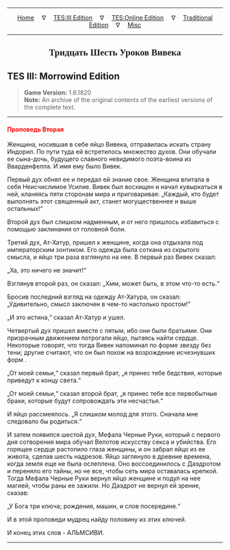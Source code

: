 
---

<!-- Jekyll Page Links -->

<center>
<a href="../../../../index.html">Home</a>
&emsp;&nabla;&emsp;
<a href="../../../index-tes3.html">TES:III Edition</a>
&emsp;&nabla;&emsp;
<a href="../../../index-teso.html">TES:Online Edition</a>
&emsp;&nabla;&emsp;
<a href="../../../index-traditional.html">Traditional Edition</a>
&emsp;&nabla;&emsp;
<a href="../../../index-misc.html">Misc</a>
</center>

<!-- Markdown Body Below: -->

---

<center>
<h2><span style="font-family:Georgia">Тридцать Шесть Уроков Вивека</span></h2>
</center>

## TES III: Morrowind Edition

> __Game Version:__ 1.6.1820\
> __Note:__ An archive of the original contents of the earliest versions of the complete text.

---

#### <span style="color:red">Проповедь Вторая</span>

Женщина, носившая в себе яйцо Вивека, отправилась искать страну Индорил. По пути туда ей встретилось множество духов. Они обучали ее сына-дочь, будущего славного невидимого поэта-воина из Вварденфелла. И имя ему было Вивек.

Первый дух обнял ее и передал ей знание свое. Женщина впитала в себя Неисчислимое Усилие. Вивек был восхищен и начал кувыркаться в ней, кланяясь пяти сторонам мира и приговаривая: „Каждый, кто будет выполнять этот священный акт, станет могущественнее и выше остальных!“

Второй дух был слишком надменным, и от него пришлось избавиться с помощью заклинания от головной боли.

Третий дух, Ат-Хатур, пришел к женщине, когда она отдыхала под императорским зонтиком. Его одежда была соткана из скрытого смысла, и яйцо три раза взглянуло на нее. В первый раз Вивек сказал:

„Ха, это ничего не значит!“

Взглянув второй раз, он сказал: „Хмм, может быть, в этом что-то есть.“

Бросив последний взгляд на одежду Ат-Хатура, он сказал: „Удивительно, смысл заключен в чем-то настолько простом!“

„И это истина,“ сказал Ат-Хатур и ушел.

Четвертый дух пришел вместе с пятым, ибо они были братьями. Они призрачным движением потрогали яйцо, пытаясь найти сердце. Некоторые говорят, что тогда Вивек напоминал по форме звезду без тени; другие считают, что он был похож на возрождение исчезнувших форм .

„От моей семьи,“ сказал первый брат, „я принес тебе бедствия, которые приведут к концу света.“

„От моей семьи,“ сказал второй брат, „я принес тебе все первобытные браки, которые будут сопровождать эти несчастья.“

И яйцо рассмеялось. „Я слишком молод для этого. Сначала мне следовало бы родиться.“

И затем появился шестой дух, Мефала Черные Руки, который с первого дня сотворения мира обучал Велотов искусству секса и убийства. Его горящее сердце растопило глаза женщины, и он забрал яйцо из ее живота, сделав шесть надрезов. Яйцо заглянуло в древние времена, когда земля еще не была ослеплена. Оно воссоединилось с Даэдротом и переняло его тайны, но не все, чтобы сеть мира оставалась крепкой. Тогда Мефала Черные Руки вернул яйцо женщине и подул на нее магией, чтобы раны ее зажили. Но Даэдрот не вернул ей зрение, сказав:

„У Бога три ключа; рождения, машин, и слов посередине.“

И в этой проповеди мудрец найду половину из этих ключей.

И конец этих слов - АЛЬМСИВИ.

---
